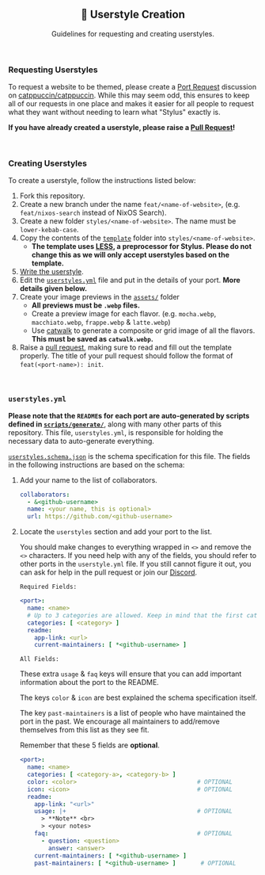 <p align="center">
  <h2 align="center">🎨 Userstyle Creation</h2>
</p>

<p align="center">
	Guidelines for requesting and creating userstyles.
</p>

&nbsp;

### Requesting Userstyles

To request a website to be themed, please create a
[Port Request](https://github.com/catppuccin/catppuccin/discussions/new?category=port-requests)
discussion on [catppuccin/catppuccin](https://github.com/catppuccin/catppuccin).
While this may seem odd, this ensures to keep all of our requests in one place
and makes it easier for all people to request what they want without needing to
learn what "Stylus" exactly is.

**If you have already created a userstyle, please raise a
[Pull Request](https://github.com/catppuccin/userstyles/compare)!**

&nbsp;

### Creating Userstyles

To create a userstyle, follow the instructions listed below:

1. Fork this repository.
2. Create a new branch under the name `feat/<name-of-website>`, (e.g.
   `feat/nixos-search` instead of NixOS Search).
3. Create a new folder `styles/<name-of-website>`. The name must be
   `lower-kebab-case`.
4. Copy the contents of the [`template`](../template/) folder into
   `styles/<name-of-website>`.
   - **The template uses [LESS](https://lesscss.org/#overview), a
     preprocessor for Stylus. Please do not change this as we will only accept
     userstyles based on the template.**
5. [Write the userstyle](./how-to-write-a-userstyle.md).
6. Edit the [`userstyles.yml`](../scripts/userstyles.yml) file and put in the details
   of your port. **More details given below.**
7. Create your image previews in the [`assets/`](../template/assets/) folder
   - **All previews must be `.webp` files.**
   - Create a preview image for each flavor. (e.g. `mocha.webp`,
     `macchiato.webp`, `frappe.webp` & `latte.webp`)
   - Use [catwalk](https://github.com/catppuccin/toolbox#catwalk) to generate a
     composite or grid image of all the flavors. **This must be saved as
     `catwalk.webp`.**
8. Raise a [pull request](https://github.com/catppuccin/userstyles/compare),
   making sure to read and fill out the template properly. The title of your pull request should follow the format of `feat(<port-name>): init`.

&nbsp;

### `userstyles.yml`

**Please note that the `README`s for each port are auto-generated by scripts
defined in [`scripts/generate/`](../scripts/generate)**, along with many other parts of
this repository. This file, `userstyles.yml`, is responsible for holding the
necessary data to auto-generate everything.

[`userstyles.schema.json`](../scripts/userstyles.schema.json) is the schema
specification for this file. The fields in the following instructions are based
on the schema:

1. Add your name to the list of collaborators.

   ```yaml
   collaborators:
     - &<github-username>
     name: <your name, this is optional>
     url: https://github.com/<github-username>
   ```

2. Locate the `userstyles` section and add your port to the list.

   You should make changes to everything wrapped in `<>` and remove the `<>`
   characters. If you need help with any of the fields, you should refer to
   other ports in the `userstyle.yml` file. If you still cannot figure it out,
   you can ask for help in the pull request or join our
   [Discord](https://discord.com/servers/catppuccin-907385605422448742).

   `Required Fields:`

   ```yaml
   <port>:
     name: <name>
     # Up to 3 categories are allowed. Keep in mind that the first category is considered the "primary" category.
     categories: [ <category> ]
     readme:
       app-link: <url>
       current-maintainers: [ *<github-username> ]
   ```

   `All Fields:`

   These extra `usage` & `faq` keys will ensure that you can add important
   information about the port to the README.

   The keys `color` & `icon` are best explained the schema specification itself.

   The key `past-maintainers` is a list of people who have maintained the port
   in the past. We encourage all maintainers to add/remove themselves from this
   list as they see fit.

   Remember that these 5 fields are **optional**.

   ```yaml
   <port>:
     name: <name>
     categories: [ <category-a>, <category-b> ]
     color: <color>                                  # OPTIONAL
     icon: <icon>                                    # OPTIONAL
     readme:
       app-link: "<url>"
       usage: |+                                     # OPTIONAL
         > **Note** <br>
         > <your notes>
       faq:                                          # OPTIONAL
         - question: <question>
           answer: <answer>
       current-maintainers: [ *<github-username> ]
       past-maintainers: [ *<github-username> ]       # OPTIONAL
   ```
